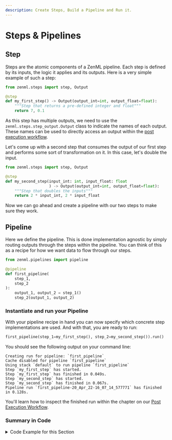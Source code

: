 ```yaml
---
description: Create Steps, Build a Pipeline and Run it.
---
```


# Steps & Pipelines

## Step

Steps are the atomic components of a ZenML pipeline. Each step is defined by its inputs, the logic it applies and its 
outputs. Here is a very simple example of such a step:

```python
from zenml.steps import step, Output

@step
def my_first_step() -> Output(output_int=int, output_float=float):
    """Step that returns a pre-defined integer and float"""
    return 7, 0.1
```

As this step has multiple outputs, we need to use the `zenml.steps.step_output.Output` class to indicate the names 
of each output. These names can be used to directly access an output within the 
[post execution workflow](./post-execution-workflow.md).

Let's come up with a second step that consumes the output of our first step and performs some sort of transformation
on it. In this case, let's double the input.

```python
from zenml.steps import step, Output

@step
def my_second_step(input_int: int, input_float: float
                   ) -> Output(output_int=int, output_float=float):
    """Step that doubles the inputs"""
    return 2 * input_int, 2 * input_float
```

Now we can go ahead and create a pipeline with our two steps to make sure they work.

## Pipeline

Here we define the pipeline. This is done implementation agnostic by simply routing outputs through the 
steps within the pipeline. You can think of this as a recipe for how we want data to flow through our steps.


```python
from zenml.pipelines import pipeline

@pipeline
def first_pipeline(
    step_1,
    step_2
):
    output_1, output_2 = step_1()
    step_2(output_1, output_2)
```

### Instantiate and run your Pipeline

With your pipeline recipe in hand you can now specify which concrete step implementations are used. And with that, you
are ready to run:

```python
first_pipeline(step_1=my_first_step(), step_2=my_second_step()).run()
```

You should see the following output on your command line:

```shell
Creating run for pipeline: `first_pipeline`
Cache disabled for pipeline `first_pipeline`
Using stack `default` to run pipeline `first_pipeline`
Step `my_first_step` has started.
Step `my_first_step` has finished in 0.049s.
Step `my_second_step` has started.
Step `my_second_step` has finished in 0.067s.
Pipeline run `first_pipeline-20_Apr_22-16_07_14_577771` has finished in 0.128s.
```

You'll learn how to inspect the finished run within the chapter on our [Post Execution Workflow](./post-execution-workflow.md).

### Summary in Code

<details>
    <summary>Code Example for this Section</summary>

```python
from zenml.steps import step, Output
from zenml.pipelines import pipeline

@step
def my_first_step() -> Output(output_int=int, output_float=float):
    """Step that returns a pre-defined integer and float"""
    return 7, 0.1


@step
def my_second_step(input_int: int, input_float: float
                   ) -> Output(output_int=int, output_float=float):
    """Step that doubles the inputs"""
    return 2 * input_int, 2 * input_float


@pipeline
def first_pipeline(
    step_1,
    step_2
):
    output_1, output_2 = step_1()
    step_2(output_1, output_2)

first_pipeline(step_1=my_first_step(), step_2=my_second_step()).run()
```
</details>
